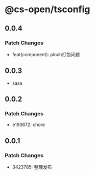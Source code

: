# @cs-open/tsconfig

## 0.0.4

### Patch Changes

- feat(component): pinch打包问题

## 0.0.3

- sasa

## 0.0.2

### Patch Changes

- e193672: chore

## 0.0.1

### Patch Changes

- 3423785: 整理发布

